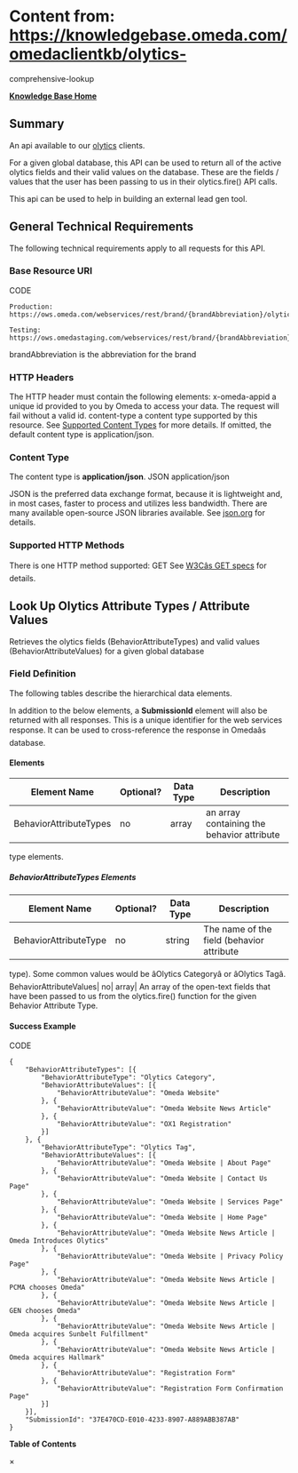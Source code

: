# Content from: https://knowledgebase.omeda.com/omedaclientkb/olytics-
comprehensive-lookup

[**Knowledge Base Home**](../omedaclientkb/)

## Summary

An api available to our [olytics](../omedaclientkb/cdp-olytics-overview)
clients.

For a given global database, this API can be used to return all of the active
olytics fields and their valid values on the database. These are the fields /
values that the user has been passing to us in their olytics.fire() API calls.

This api can be used to help in building an external lead gen tool.

## General Technical Requirements

The following technical requirements apply to all requests for this API.

### Base Resource URI

CODE

    
    
    Production: https://ows.omeda.com/webservices/rest/brand/{brandAbbreviation}/olytics/comp/*
    
    Testing: https://ows.omedastaging.com/webservices/rest/brand/{brandAbbreviation}/olytics/comp/*
    
    

brandAbbreviation is the abbreviation for the brand

### HTTP Headers

The HTTP header must contain the following elements: x-omeda-appid a unique id
provided to you by Omeda to access your data. The request will fail without a
valid id. content-type a content type supported by this resource. See
[Supported Content Types](../omedaclientkb/olytics-customer-top-values) for
more details. If omitted, the default content type is application/json.

### Content Type

The content type is **application/json**. JSON application/json

JSON is the preferred data exchange format, because it is lightweight and, in
most cases, faster to process and utilizes less bandwidth. There are many
available open-source JSON libraries available. See
[json.org](http://www.json.org/) for details.

### Supported HTTP Methods

There is one HTTP method supported: GET See [W3Câs GET
specs](http://www.w3.org/Protocols/rfc2616/rfc2616-sec9.html#sec9.3) for
details.

## Look Up Olytics Attribute Types / Attribute Values

Retrieves the olytics fields (BehaviorAttributeTypes) and valid values
(BehaviorAttributeValues) for a given global database

### Field Definition

The following tables describe the hierarchical data elements.

In addition to the below elements, a **SubmissionId** element will also be
returned with all responses. This is a unique identifier for the web services
response. It can be used to cross-reference the response in Omedaâs
database.

#### Elements

Element Name| Optional?| Data Type| Description  
---|---|---|---  
BehaviorAttributeTypes| no| array| an array containing the behavior attribute
type elements.  
  
##### BehaviorAttributeTypes Elements

Element Name| Optional?| Data Type| Description  
---|---|---|---  
BehaviorAttributeType| no| string| The name of the field (behavior attribute
type). Some common values would be âOlytics Categoryâ or âOlytics
Tagâ.  
BehaviorAttributeValues| no| array| An array of the open-text fields that have
been passed to us from the olytics.fire() function for the given Behavior
Attribute Type.  
  
#### Success Example

CODE

    
    
    {
    	"BehaviorAttributeTypes": [{
    		"BehaviorAttributeType": "Olytics Category",
    		"BehaviorAttributeValues": [{
    			"BehaviorAttributeValue": "Omeda Website"
    		}, {
    			"BehaviorAttributeValue": "Omeda Website News Article"
    		}, {
    			"BehaviorAttributeValue": "OX1 Registration"
    		}]
    	}, {
    		"BehaviorAttributeType": "Olytics Tag",
    		"BehaviorAttributeValues": [{
    			"BehaviorAttributeValue": "Omeda Website | About Page"
    		}, {
    			"BehaviorAttributeValue": "Omeda Website | Contact Us Page"
    		}, {
    			"BehaviorAttributeValue": "Omeda Website | Services Page"
    		}, {
    			"BehaviorAttributeValue": "Omeda Website | Home Page"
    		}, {
    			"BehaviorAttributeValue": "Omeda Website News Article | Omeda Introduces Olytics"
    		}, {
    			"BehaviorAttributeValue": "Omeda Website | Privacy Policy Page"
    		}, {
    			"BehaviorAttributeValue": "Omeda Website News Article | PCMA chooses Omeda"
    		}, {
    			"BehaviorAttributeValue": "Omeda Website News Article | GEN chooses Omeda"
    		}, {
    			"BehaviorAttributeValue": "Omeda Website News Article | Omeda acquires Sunbelt Fulfillment"
    		}, {
    			"BehaviorAttributeValue": "Omeda Website News Article | Omeda acquires Hallmark"
    		}, {
    			"BehaviorAttributeValue": "Registration Form"
    		}, {
    			"BehaviorAttributeValue": "Registration Form Confirmation Page"
    		}]
    	}],
    	"SubmissionId": "37E470CD-E010-4233-8907-A889ABB387AB"
    }

**Table of Contents**

×

